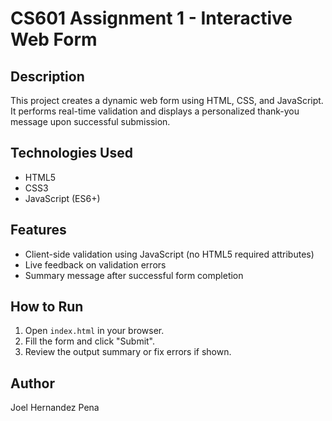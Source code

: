 # CS601 Assignment 1 - Interactive Web Form

## Description
This project creates a dynamic web form using HTML, CSS, and JavaScript. It performs real-time validation and displays a personalized thank-you message upon successful submission.

## Technologies Used
- HTML5
- CSS3
- JavaScript (ES6+)

## Features
- Client-side validation using JavaScript (no HTML5 required attributes)
- Live feedback on validation errors
- Summary message after successful form completion

## How to Run
1. Open `index.html` in your browser.
2. Fill the form and click "Submit".
3. Review the output summary or fix errors if shown.

## Author
Joel Hernandez Pena

